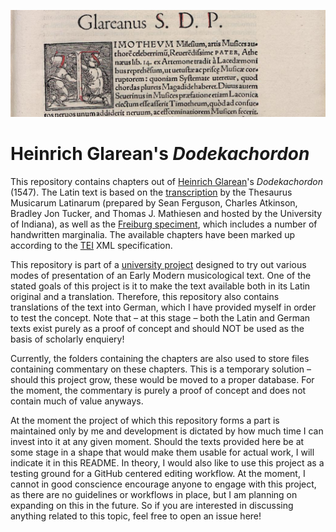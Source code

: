 ![](https://github.com/umj95/Glarean_Dodekachordon_Text/blob/main/Glarean_banner.png)

# Heinrich Glarean's _Dodekachordon_
This repository contains chapters out of [Heinrich Glarean](https://en.wikipedia.org/wiki/Heinrich_Glarean)'s _Dodekachordon_ (1547). The Latin text is based on the [transcription](https://chmtl.indiana.edu/tml/16th/GLADOD1_TEXT.html) by the Thesaurus Musicarum Latinarum (prepared by Sean Ferguson, Charles Atkinson, Bradley Jon Tucker, and Thomas J. Mathiesen and hosted by the University of Indiana), as well as the [Freiburg speciment](http://dl.ub.uni-freiburg.de/diglit/glareanus1547), which includes a number of handwritten marginalia. The available chapters have been marked up according to the [TEI](https://tei-c.org/) XML specification. 

This repository is part of a [university project](https://github.com/umj95/Glarean) designed to try out various modes of presentation of an Early Modern musicological text. One of the stated goals of this project is it to make the text available both in its Latin original and a translation. Therefore, this repository also contains translations of the text into German, which I have provided myself in order to test the concept. Note that – at this stage – both the Latin and German texts exist purely as a proof of concept and should NOT be used as the basis of scholarly enquiery! 

Currently, the folders containing the chapters are also used to store files containing commentary on these chapters. This is a temporary solution – should this project grow, these would be moved to a proper database. For the moment, the commentary is purely a proof of concept and does not contain much of value anyways.

At the moment the project of which this repository forms a part is maintained only by me and development is dictated by how much time I can invest into it at any given moment. Should the texts provided here be at some stage in a shape that would make them usable for actual work, I will indicate it in this README. In theory, I would also like to use this project as a testing ground for a GitHub centered editing workflow. At the moment, I cannot in good conscience encourage anyone to engage with this project, as there are no guidelines or workflows in place, but I am planning on expanding on this in the future. So if you are interested in discussing anything related to this topic, feel free to open an issue here!
